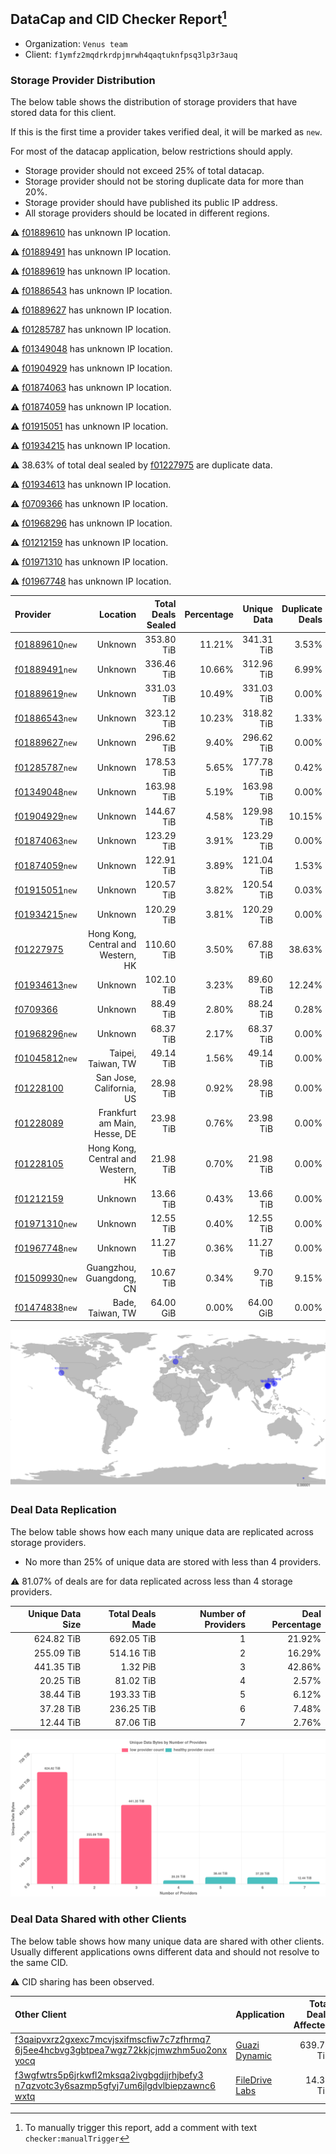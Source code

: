 ## DataCap and CID Checker Report[^1]
 - Organization: `Venus team`
 - Client: `f1ymfz2mqdrkrdpjmrwh4qaqtuknfpsq3lp3r3auq`
### Storage Provider Distribution
The below table shows the distribution of storage providers that have stored data for this client.

If this is the first time a provider takes verified deal, it will be marked as `new`.

For most of the datacap application, below restrictions should apply.
 - Storage provider should not exceed 25% of total datacap.
 - Storage provider should not be storing duplicate data for more than 20%.
 - Storage provider should have published its public IP address.
 - All storage providers should be located in different regions.

⚠️ [f01889610](https://filfox.info/en/address/f01889610) has unknown IP location.

⚠️ [f01889491](https://filfox.info/en/address/f01889491) has unknown IP location.

⚠️ [f01889619](https://filfox.info/en/address/f01889619) has unknown IP location.

⚠️ [f01886543](https://filfox.info/en/address/f01886543) has unknown IP location.

⚠️ [f01889627](https://filfox.info/en/address/f01889627) has unknown IP location.

⚠️ [f01285787](https://filfox.info/en/address/f01285787) has unknown IP location.

⚠️ [f01349048](https://filfox.info/en/address/f01349048) has unknown IP location.

⚠️ [f01904929](https://filfox.info/en/address/f01904929) has unknown IP location.

⚠️ [f01874063](https://filfox.info/en/address/f01874063) has unknown IP location.

⚠️ [f01874059](https://filfox.info/en/address/f01874059) has unknown IP location.

⚠️ [f01915051](https://filfox.info/en/address/f01915051) has unknown IP location.

⚠️ [f01934215](https://filfox.info/en/address/f01934215) has unknown IP location.

⚠️ 38.63% of total deal sealed by [f01227975](https://filfox.info/en/address/f01227975) are duplicate data.

⚠️ [f01934613](https://filfox.info/en/address/f01934613) has unknown IP location.

⚠️ [f0709366](https://filfox.info/en/address/f0709366) has unknown IP location.

⚠️ [f01968296](https://filfox.info/en/address/f01968296) has unknown IP location.

⚠️ [f01212159](https://filfox.info/en/address/f01212159) has unknown IP location.

⚠️ [f01971310](https://filfox.info/en/address/f01971310) has unknown IP location.

⚠️ [f01967748](https://filfox.info/en/address/f01967748) has unknown IP location.

| Provider                                                    |                           Location | Total Deals Sealed | Percentage | Unique Data | Duplicate Deals |
| :---------------------------------------------------------- | ---------------------------------: | -----------------: | ---------: | ----------: | --------------: |
| [f01889610](https://filfox.info/en/address/f01889610)`new`  |                            Unknown |         353.80 TiB |     11.21% |  341.31 TiB |           3.53% |
| [f01889491](https://filfox.info/en/address/f01889491)`new`  |                            Unknown |         336.46 TiB |     10.66% |  312.96 TiB |           6.99% |
| [f01889619](https://filfox.info/en/address/f01889619)`new`  |                            Unknown |         331.03 TiB |     10.49% |  331.03 TiB |           0.00% |
| [f01886543](https://filfox.info/en/address/f01886543)`new`  |                            Unknown |         323.12 TiB |     10.23% |  318.82 TiB |           1.33% |
| [f01889627](https://filfox.info/en/address/f01889627)`new`  |                            Unknown |         296.62 TiB |      9.40% |  296.62 TiB |           0.00% |
| [f01285787](https://filfox.info/en/address/f01285787)`new`  |                            Unknown |         178.53 TiB |      5.65% |  177.78 TiB |           0.42% |
| [f01349048](https://filfox.info/en/address/f01349048)`new`  |                            Unknown |         163.98 TiB |      5.19% |  163.98 TiB |           0.00% |
| [f01904929](https://filfox.info/en/address/f01904929)`new`  |                            Unknown |         144.67 TiB |      4.58% |  129.98 TiB |          10.15% |
| [f01874063](https://filfox.info/en/address/f01874063)`new`  |                            Unknown |         123.29 TiB |      3.91% |  123.29 TiB |           0.00% |
| [f01874059](https://filfox.info/en/address/f01874059)`new`  |                            Unknown |         122.91 TiB |      3.89% |  121.04 TiB |           1.53% |
| [f01915051](https://filfox.info/en/address/f01915051)`new`  |                            Unknown |         120.57 TiB |      3.82% |  120.54 TiB |           0.03% |
| [f01934215](https://filfox.info/en/address/f01934215)`new`  |                            Unknown |         120.29 TiB |      3.81% |  120.29 TiB |           0.00% |
| [f01227975](https://filfox.info/en/address/f01227975)       | Hong Kong, Central and Western, HK |         110.60 TiB |      3.50% |   67.88 TiB |          38.63% |
| [f01934613](https://filfox.info/en/address/f01934613)`new`  |                            Unknown |         102.10 TiB |      3.23% |   89.60 TiB |          12.24% |
| [f0709366](https://filfox.info/en/address/f0709366)         |                            Unknown |          88.49 TiB |      2.80% |   88.24 TiB |           0.28% |
| [f01968296](https://filfox.info/en/address/f01968296)`new`  |                            Unknown |          68.37 TiB |      2.17% |   68.37 TiB |           0.00% |
| [f01045812](https://filfox.info/en/address/f01045812)`new`  |                 Taipei, Taiwan, TW |          49.14 TiB |      1.56% |   49.14 TiB |           0.00% |
| [f01228100](https://filfox.info/en/address/f01228100)       |           San Jose, California, US |          28.98 TiB |      0.92% |   28.98 TiB |           0.00% |
| [f01228089](https://filfox.info/en/address/f01228089)       |       Frankfurt am Main, Hesse, DE |          23.98 TiB |      0.76% |   23.98 TiB |           0.00% |
| [f01228105](https://filfox.info/en/address/f01228105)       | Hong Kong, Central and Western, HK |          21.98 TiB |      0.70% |   21.98 TiB |           0.00% |
| [f01212159](https://filfox.info/en/address/f01212159)       |                            Unknown |          13.66 TiB |      0.43% |   13.66 TiB |           0.00% |
| [f01971310](https://filfox.info/en/address/f01971310)`new`  |                            Unknown |          12.55 TiB |      0.40% |   12.55 TiB |           0.00% |
| [f01967748](https://filfox.info/en/address/f01967748)`new`  |                            Unknown |          11.27 TiB |      0.36% |   11.27 TiB |           0.00% |
| [f01509930](https://filfox.info/en/address/f01509930)`new`  |           Guangzhou, Guangdong, CN |          10.67 TiB |      0.34% |    9.70 TiB |           9.15% |
| [f01474838](https://filfox.info/en/address/f01474838)`new`  |                   Bade, Taiwan, TW |          64.00 GiB |      0.00% |   64.00 GiB |           0.00% |

![Provider Distribution](https://raw.githubusercontent.com/data-preservation-programs/filplus-checker-assets/main/filecoin-project/filecoin-plus-large-datasets/issues/345/1671095221769.png)
### Deal Data Replication
The below table shows how each many unique data are replicated across storage providers.
- No more than 25% of unique data are stored with less than 4 providers.

⚠️ 81.07% of deals are for data replicated across less than 4 storage providers.

| Unique Data Size | Total Deals Made | Number of Providers | Deal Percentage |
| ---------------: | ---------------: | ------------------: | --------------: |
|       624.82 TiB |       692.05 TiB |                   1 |          21.92% |
|       255.09 TiB |       514.16 TiB |                   2 |          16.29% |
|       441.35 TiB |         1.32 PiB |                   3 |          42.86% |
|        20.25 TiB |        81.02 TiB |                   4 |           2.57% |
|        38.44 TiB |       193.33 TiB |                   5 |           6.12% |
|        37.28 TiB |       236.25 TiB |                   6 |           7.48% |
|        12.44 TiB |        87.06 TiB |                   7 |           2.76% |

![Replication Distribution](https://raw.githubusercontent.com/data-preservation-programs/filplus-checker-assets/main/filecoin-project/filecoin-plus-large-datasets/issues/345/1671095222508.png)
### Deal Data Shared with other Clients
The below table shows how many unique data are shared with other clients.
Usually different applications owns different data and should not resolve to the same CID.

⚠️ CID sharing has been observed.

| Other Client                                                                                                                                                                                                              | Application                                                                                   | Total Deals Affected | Unique CIDs |        Verifier |
| :------------------------------------------------------------------------------------------------------------------------------------------------------------------------------------------------------------------------ | :-------------------------------------------------------------------------------------------- | -------------------: | ----------: | --------------: |
| [f3qaipvxrz2gxexc7mcvjsxifmscfiw7c7zfhrmq7<br/>6j5ee4hcbvg3gbtpea7wgz72kkjcjmwzhm5uo2onx<br/>yocq](https://filfox.info/en/address/f3qaipvxrz2gxexc7mcvjsxifmscfiw7c7zfhrmq76j5ee4hcbvg3gbtpea7wgz72kkjcjmwzhm5uo2onxyocq) | [Guazi Dynamic ](https://github.com/filecoin-project/filecoin-plus-large-datasets/issues/393) |           639.70 TiB |       1,429 | LDN v3 multisig |
| [f3wgfwtrs5p6jrkwfl2mksqa2ivgbgdjjrhjbefy3<br/>n7qzvotc3y6sazmp5gfyj7um6jlgdvlbiepzawnc6<br/>wxtq](https://filfox.info/en/address/f3wgfwtrs5p6jrkwfl2mksqa2ivgbgdjjrhjbefy3n7qzvotc3y6sazmp5gfyj7um6jlgdvlbiepzawnc6wxtq) | [FileDrive Labs](https://github.com/filecoin-project/filecoin-plus-large-datasets/issues/453) |            14.38 TiB |         461 | LDN v3 multisig |

[^1]: To manually trigger this report, add a comment with text `checker:manualTrigger`
